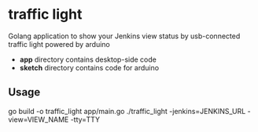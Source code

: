 # traffic light
Golang application to show your Jenkins view status by usb-connected traffic light powered by arduino
- **app** directory contains desktop-side code
- **sketch** directory contains code for arduino

## Usage
go build -o traffic_light app/main.go
./traffic_light -jenkins=JENKINS_URL -view=VIEW_NAME -tty=TTY
